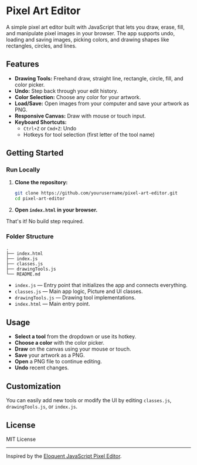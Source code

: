 # Pixel Art Editor

A simple pixel art editor built with JavaScript that lets you draw, erase, fill, and manipulate pixel images in your browser. The app supports undo, loading and saving images, picking colors, and drawing shapes like rectangles, circles, and lines.

## Features

- **Drawing Tools:** Freehand draw, straight line, rectangle, circle, fill, and color picker.
- **Undo:** Step back through your edit history.
- **Color Selection:** Choose any color for your artwork.
- **Load/Save:** Open images from your computer and save your artwork as PNG.
- **Responsive Canvas:** Draw with mouse or touch input.
- **Keyboard Shortcuts:**
  - `Ctrl+Z` or `Cmd+Z`: Undo
  - Hotkeys for tool selection (first letter of the tool name)

## Getting Started

### Run Locally

1. **Clone the repository:**

   ```sh
   git clone https://github.com/yourusername/pixel-art-editor.git
   cd pixel-art-editor
   ```

2. **Open `index.html` in your browser.**

That's it! No build step required.

### Folder Structure

```
.
├── index.html
├── index.js
├── classes.js
├── drawingTools.js
└── README.md
```

- `index.js` — Entry point that initializes the app and connects everything.
- `classes.js` — Main app logic, Picture and UI classes.
- `drawingTools.js` — Drawing tool implementations.
- `index.html` — Main entry point.

## Usage

- **Select a tool** from the dropdown or use its hotkey.
- **Choose a color** with the color picker.
- **Draw** on the canvas using your mouse or touch.
- **Save** your artwork as a PNG.
- **Open** a PNG file to continue editing.
- **Undo** recent changes.

## Customization

You can easily add new tools or modify the UI by editing `classes.js`, `drawingTools.js`, or `index.js`.

## License

MIT License

---

Inspired by the [Eloquent JavaScript Pixel Editor](https://eloquentjavascript.net/19_paint.html).
